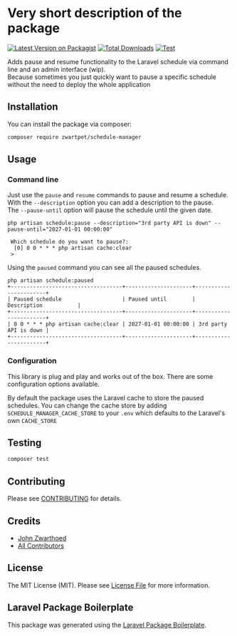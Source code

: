 # Very short description of the package

[![Latest Version on Packagist](https://img.shields.io/packagist/v/zwartpet/schedule-manager.svg?style=flat-square)](https://packagist.org/packages/zwartpet/schedule-manager)
[![Total Downloads](https://img.shields.io/packagist/dt/zwartpet/schedule-manager.svg?style=flat-square)](https://packagist.org/packages/zwartpet/schedule-manager)
[![Test](https://github.com/Zwartpet/laravel-schedule-manager/actions/workflows/main.yml/badge.svg)](https://github.com/Zwartpet/laravel-schedule-manager/actions/workflows/main.yml)

Adds pause and resume functionality to the Laravel schedule via command line and an admin interface (wip).  
Because sometimes you just quickly want to pause a specific schedule without the need to deploy the whole application

## Installation

You can install the package via composer:

```bash
composer require zwartpet/schedule-manager
```

## Usage

### Command line

Just use the `pause` and `resume` commands to pause and resume a schedule.    
With the `--description` option you can add a description to the pause.  
The `--pause-until` option will pause the schedule until the given date.
```shell
php artisan schedule:pause --description="3rd party API is down" --pause-until="2027-01-01 00:00:00"

 Which schedule do you want to pause?:
  [0] 0 0 * * * php artisan cache:clear
 > 
```

Using the `paused` command you can see all the paused schedules.
```shell
php artisan schedule:paused                                                                          
+-----------------------------------+---------------------+-----------------------+
| Paused schedule                   | Paused until        | Description           |
+-----------------------------------+---------------------+-----------------------+
| 0 0 * * * php artisan cache:clear | 2027-01-01 00:00:00 | 3rd party API is down |
+-----------------------------------+---------------------+-----------------------+
```

### Configuration

This library is plug and play and works out of the box. There are some configuration options available.

By default the package uses the Laravel cache to store the paused schedules.
You can change the cache store by adding `SCHEDULE_MANAGER_CACHE_STORE` to your `.env` which defaults to the Laravel's own `CACHE_STORE`

## Testing

```bash
composer test
```

## Contributing

Please see [CONTRIBUTING](CONTRIBUTING.md) for details.

## Credits

-   [John Zwarthoed](https://github.com/zwartpet)
-   [All Contributors](../../contributors)

## License

The MIT License (MIT). Please see [License File](LICENSE.md) for more information.

## Laravel Package Boilerplate

This package was generated using the [Laravel Package Boilerplate](https://laravelpackageboilerplate.com).
